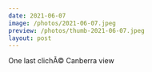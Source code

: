 ```yaml
---
date: 2021-06-07
image: /photos/2021-06-07.jpeg
preview: /photos/thumb-2021-06-07.jpeg
layout: post
---
```


One last clichÃ© Canberra view
